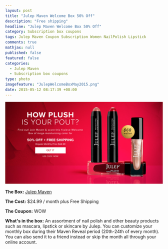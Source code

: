 ```yaml
---
layout: post
title: "Julep Maven Welcome Box 50% Off"
description: "Free shipping"
headline: "Julep Maven Welcome Box 50% Off"
category: Subscription box coupons
tags: Julep Maven Coupon Subscription Women NailPolish Lipstick
comments: true
mathjax: null
published: false
featured: false
categories: 
  - Julep Maven
  - Subscription box coupons
type: photo
imagefeature: "JulepWelcomeBoxMay2015.png"
date: 2015-05-12 08:17:39 +08:00
---
```

![Julep Maven Welcome Box](/images/JulepWelcomeBoxMay2015.png)
<p><b>The Box:</b> <a href="https://www.julep.com/rewardsref/index/refer/id/1532991/">Julep Maven</a></p>
<p><b>The Cost:</b> $24.99 / month plus Free Shipping</p>
<p><b>The Coupon:</b> WOW</p>
<p><b>What's in the box:</b> An assortment of nail polish and other beauty products such as mascara, lipstick or skincare by Julep. 
You can customize your monthly box during their Maven Reveal period (20th-24th of every month). 
You can also send it to a friend instead or skip the month all through your online account.
